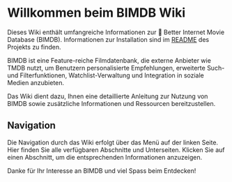 # Willkommen beim BIMDB Wiki

Dieses Wiki enthält umfangreiche Informationen zur 🎥 Better Internet Movie Database (BIMDB). Informationen zur Installation sind im [README](https://gitlab.com/gabrielbenabou/bimdb) des Projekts zu finden. 

BIMDB ist eine Feature-reiche Filmdatenbank, die externe Anbieter wie TMDB nutzt, um Benutzern personalisierte Empfehlungen, erweiterte Such- und Filterfunktionen, Watchlist-Verwaltung und Integration in soziale Medien anzubieten.  

Das Wiki dient dazu, Ihnen eine detaillierte Anleitung zur Nutzung von BIMDB sowie zusätzliche Informationen und Ressourcen bereitzustellen.

## Navigation

Die Navigation durch das Wiki erfolgt über das Menü auf der linken Seite. Hier finden Sie alle verfügbaren Abschnitte und Unterseiten. Klicken Sie auf einen Abschnitt, um die entsprechenden Informationen anzuzeigen.

Danke für Ihr Interesse an BIMDB und viel Spass beim Entdecken!

